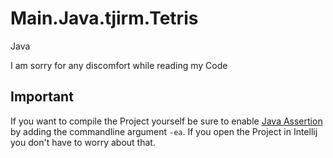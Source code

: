 # Main.Java.tjirm.Tetris
Java

I am sorry for any discomfort while reading my Code

## Important
If you want to compile the Project yourself be sure to enable [Java Assertion](https://www.baeldung.com/java-assert) by adding the commandline argument `-ea`.
If you open the Project in Intellij you don't have to worry about that.
